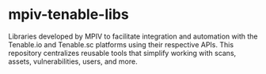 # mpiv-tenable-libs
Libraries developed by MPIV to facilitate integration and automation with the Tenable.io and Tenable.sc platforms using their respective APIs. This repository centralizes reusable tools that simplify working with scans, assets, vulnerabilities, users, and more.
